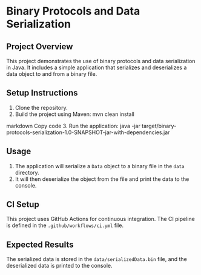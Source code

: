 # Binary Protocols and Data Serialization

## Project Overview

This project demonstrates the use of binary protocols and data serialization in Java. It includes a simple application that serializes and deserializes a data object to and from a binary file.

## Setup Instructions

1. Clone the repository.
2. Build the project using Maven:
      mvn clean install

markdown
Copy code
3. Run the application:
      java -jar target/binary-protocols-serialization-1.0-SNAPSHOT-jar-with-dependencies.jar
      
## Usage

1. The application will serialize a `Data` object to a binary file in the `data` directory.
2. It will then deserialize the object from the file and print the data to the console.

## CI Setup

This project uses GitHub Actions for continuous integration. The CI pipeline is defined in the `.github/workflows/ci.yml` file.

## Expected Results

The serialized data is stored in the `data/serializedData.bin` file, and the deserialized data is printed to the console.
